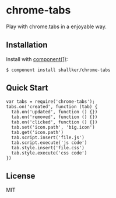 
# chrome-tabs

  Play with chrome.tabs in a enjoyable way.

## Installation

  Install with [component(1)](http://component.io):

    $ component install shallker/chrome-tabs

## Quick Start
```
var tabs = require('chrome-tabs');
tabs.on('created', function (tab) {
  tab.on('updated', function () {})
  tab.on('removed', function () {})
  tab.on('clicked', function () {})
  tab.set('icon.path', 'big.icon')
  tab.get('icon.path')
  tab.script.insert('file.js')
  tab.script.execute('js code')
  tab.style.insert('file.css')
  tab.style.execute('css code')
})
```

## License

  MIT
